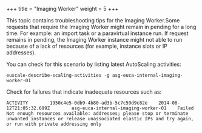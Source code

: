 +++
title = "Imaging Worker"
weight = 5
+++

This topic contains troubleshooting tips for the Imaging Worker.Some requests that require the Imaging Worker might remain in pending for a long time. For example: an import task or a paravirtual instance run. If request remains in pending, the Imaging Worker instance might not able to run because of a lack of resources (for example, instance slots or IP addresses). 

You can check for this scenario by listing latest AutoScaling activities: 


    euscale-describe-scaling-activities -g asg-euca-internal-imaging-worker-01

Check for failures that indicate inadequate resources such as: 


    ACTIVITY        1950c4e5-0db9-4b80-ad3b-5c7c59d9c82e    2014-08-12T21:05:32.699Z        asg-euca-internal-imaging-worker-01    Failed   Not enough resources available: addresses; please stop or terminate unwanted instances or release unassociated elastic IPs and try again, or run with private addressing only

